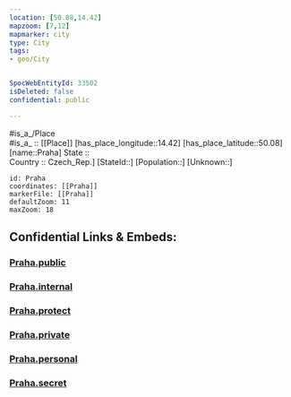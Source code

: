 ```yaml
---
location: [50.08,14.42] 
mapzoom: [7,12] 
mapmarker: city 
type: City
tags:
- geo/City


SpocWebEntityId: 33502
isDeleted: false
confidential: public

---
```

#is_a_/Place  
#is_a_ :: [[Place]] 
[has_place_longitude::14.42] 
[has_place_latitude::50.08] 
[name::Praha] 
State ::  
Country :: Czech_Rep.] 
[StateId::] 
[Population::] 
[Unknown::] 


```leaflet
id: Praha
coordinates: [[Praha]] 
markerFile: [[Praha]] 
defaultZoom: 11 
maxZoom: 18
```


## Confidential Links & Embeds: 

### [Praha.public](/_public/\Earth\Continent\Europe\Europe~Central\Czech_Republic\regions~Czech_Republic\Prague\CityPraha.public.md) 

### [Praha.internal](/_internal/\Earth\Continent\Europe\Europe~Central\Czech_Republic\regions~Czech_Republic\Prague\CityPraha.internal.md) 

### [Praha.protect](/_protect/\Earth\Continent\Europe\Europe~Central\Czech_Republic\regions~Czech_Republic\Prague\CityPraha.protect.md) 

### [Praha.private](/_private/\Earth\Continent\Europe\Europe~Central\Czech_Republic\regions~Czech_Republic\Prague\CityPraha.private.md) 

### [Praha.personal](/_personal/\Earth\Continent\Europe\Europe~Central\Czech_Republic\regions~Czech_Republic\Prague\CityPraha.personal.md) 

### [Praha.secret](/_secret/\Earth\Continent\Europe\Europe~Central\Czech_Republic\regions~Czech_Republic\Prague\CityPraha.secret.md)

